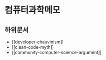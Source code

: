 # 컴퓨터과학메모

## 하위문서

- [[developer-chauvinism]]
- [[clean-code-myth]]
- [[community-computer-science-argument]]
